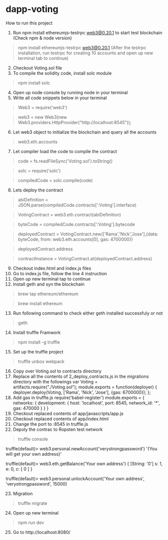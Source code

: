 # dapp-voting

How to run this project

1. Run npm install ethereumjs-testrpc web3@0.20.1 to start test blockchain (Check npm & node version)
> npm install ethereumjs-testrpc web3@0.20.1
(After the testrpc installation, run testrpc for creating 10 accounts and open up new terminal tab to continue)
2. Checkout Voting.sol file
3. To compile the solidity code, install solc module
> npm install solc
4. Open up node console by running node in your terminal
5. Write all code snippets below in your terminal
> Web3 = require('web3')

> web3 = new Web3(new Web3.providers.HttpProvider("http://localhost:8545"));
6. Let web3 object to initialize the blockchain and query all the accounts
> web3.eth.accounts
7. Let compiler load the code to compile the contract
> code = fs.readFileSync('Voting.sol').toString()

> solc = require('solc')

> compiledCode = solc.compile(code)
8. Lets deploy the contract
> abiDefinition = JSON.parse(compiledCode.contracts[':Voting'].interface)

> VotingContract = web3.eth.contract(abiDefinition)

> byteCode = compiledCode.contracts[':Voting'].bytecode

> deployedContract = VotingContract.new(['Rama','Nick','Jose'],{data: byteCode, from: web3.eth.accounts[0], gas: 4700000})

> deployedContract.address

> contractInstance = VotingContract.at(deployedContract.address)
9. Checkout index.html and index.js files
10. Go to index.js file, follow the line 4 instruction
11. Open up new terminal tap to continue
12. Install geth and syn the blockchain
> brew tap ethereum/ethereum

> brew install ethereum
13. Run following command to check either geth installed successfuly or not
> geth
14. Install truffle Framwork
> npm install -g truffle
15. Set up the truffle project
> truffle unbox webpack
16. Copy over Voting.sol to contracts directory
17. Replace all the contents of 2_deploy_contracts.js in the migrations directory with the followings
var Voting = artifacts.require("./Voting.sol");
module.exports = function(deployer) {
  deployer.deploy(Voting, ['Rama', 'Nick', 'Jose'], {gas: 6700000});
};
18. Add gas in truffle.js
require('babel-register')
module.exports = {
  networks: {
    development: {
      host: 'localhost',
      port: 8545,
      network_id: '*',
      gas: 470000
    }
  }
}
19. Checkout replaced contents of app/javascripts/app.js
20. Checkout replaced contents of app/index.html
21. Change the port to :8545 in truffle.js
22. Depoly the contrac to Ropsten test network
> truffle console

truffle(default)> web3.personal.newAccount('verystrongpassword')
'{You will get your own address}'

truffle(default)> web3.eth.getBalance('Your own address')
{ [String: '0'] s: 1, e: 0, c: [ 0 ] }

truffle(default)> web3.personal.unlockAccount('Your own address', 'verystrongpassword', 15000)

23. Migration
> truffle migrate

24. Open up new terminal
> npm run dev

25. Go to http://localhost:8080/









